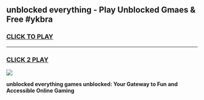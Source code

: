 
## unblocked everything - Play Unblocked Gmaes & Free #ykbra
<h3>
<a href="https://news.freeplayer.one?title=unblocked_everything&ref=03M">CLICK TO PLAY</a></h3>
<hr>

<h3>
<a href="https://news.freeplayer.one?title=unblocked_everything&ref=03M">CLICK 2 PLAY</a>
  
</h3>

<a href="https://news.freeplayer.one?title=unblocked_everything&ref=03M"><img src="https://clearcache.store/games.png"></a>


**unblocked everything games unblocked: Your Gateway to Fun and Accessible Online Gaming**
